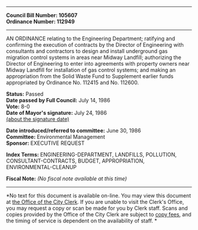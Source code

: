 * * * * *  
  
**Council Bill Number: [](#h0)[](#h2)105607**   
**Ordinance Number: 112949**  
  
* * * * *  
  
AN ORDINANCE relating to the Engineering Department; ratifying and confirming the execution of contracts by the Director of Engineering with consultants and contractors to design and install underground gas migration control systems in areas near Midway Landfill; authorizing the Director of Engineering to enter into agreements with property owners near Midway Landfill for installation of gas control systems; and making an appropriation from the Solid Waste Fund to Supplement earlier funds appropriated by Ordinance No. 112415 and No. 112600.  
  
**Status:** Passed   
**Date passed by Full Council:** July 14, 1986   
**Vote:** 8-0   
**Date of Mayor's signature:** July 24, 1986   
[(about the signature date)](/~public/approvaldate.htm)   
  
  
**Date introduced/referred to committee:** June 30, 1986   
**Committee:** Environmental Management   
**Sponsor:** EXECUTIVE REQUEST   
  
**Index Terms:** ENGINEERING-DEPARTMENT, LANDFILLS, POLLUTION, CONSULTANT-CONTRACTS, BUDGET, APPROPRIATION, ENVIRONMENTAL-CLEANUP  
  
**Fiscal Note:** *(No fiscal note available at this time)*  
  
* * * * *  
  
*No text for this document is available on-line. You may view this document at [the Office of the City Clerk](http://www.seattle.gov/leg/clerk/contactUs.htm). If you are unable to visit the Clerk's Office, you may request a copy or scan be made for you by Clerk staff. Scans and copies provided by the Office of the City Clerk are subject to [copy fees](http://clerk.seattle.gov/~public/clerkfees.htm), and the timing of service is dependent on the availability of staff. *  
  
  
